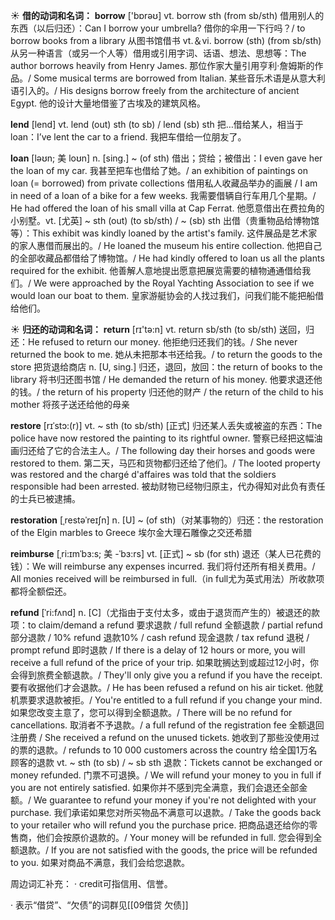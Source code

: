 ☀ <span class="category">**借的动词和名词：**</span>
<span class="vocabulary">**borrow**</span> ['bɒrəʊ] 
<span class="definition">vt. borrow sth (from sb/sth) 借用别人的东西（以后归还）：</span>Can I borrow your umbrella? 借你的伞用一下行吗？/ to borrow books from a library 从图书馆借书 <span class="definition">vt.＆vi. borrow (sth) (from sb/sth) 从另一种语言（或另一个人等）借用或引用字词、话语、想法、思想等：</span>The author borrows heavily from Henry James. 那位作家大量引用亨利·詹姆斯的作品。/ Some musical terms are borrowed from Italian. 某些音乐术语是从意大利语引入的。/ His designs borrow freely from the architecture of ancient Egypt. 他的设计大量地借鉴了古埃及的建筑风格。

<span class="vocabulary">**lend**</span> [lend] 
<span class="definition">vt. lend (out) sth (to sb) / lend (sb) sth 把…借给某人，相当于loan：</span>I’ve lent the car to a friend. 我把车借给一位朋友了。
           
<span class="vocabulary">**loan**</span> [ləʊn; 美 loʊn]
<span class="definition">n. [sing.] ~ (of sth) 借出；贷给；被借出：</span>I even gave her the loan of my car. 我甚至把车也借给了她。/ an exhibition of paintings on loan (= borrowed) from private collections 借用私人收藏品举办的画展 / I am in need of a loan of a bike for a few weeks. 我需要借辆自行车用几个星期。/ He had offered the loan of his small villa at Cap Ferrat. 他愿意借出在费拉角的小别墅。<span class="definition">vt. [尤英] ~ sth (out) (to sb/sth) / ~ (sb) sth 出借（贵重物品给博物馆等）：</span>This exhibit was kindly loaned by the artist's family. 这件展品是艺术家的家人惠借而展出的。/ He loaned the museum his entire collection. 他把自己的全部收藏品都借给了博物馆。/ He had kindly offered to loan us all the plants required for the exhibit. 他善解人意地提出愿意把展览需要的植物通通借给我们。/ We were approached by the Royal Yachting Association to see if we would loan our boat to them. 皇家游艇协会的人找过我们，问我们能不能把船借给他们。

☀ <span class="category">**归还的动词和名词：**</span>
<span class="vocabulary">**return**</span> [rɪ'tə:n] 
<span class="definition">vt. return sb/sth (to sb/sth) 送回，归还：</span>He refused to return our money. 他拒绝归还我们的钱。/ She never returned the book to me. 她从未把那本书还给我。/ to return the goods to the store 把货退给商店 <span class="definition">n. [U, sing.] 归还，退回，放回：</span>the return of books to the library 将书归还图书馆 / He demanded the return of his money. 他要求退还他的钱。/ the return of his property 归还他的财产 / the return of the child to his mother 将孩子送还给他的母亲
           
<span class="vocabulary">**restore**</span> [rɪˈstɔ:(r)]
<span class="definition">vt. ~ sth (to sb/sth) [正式] 归还某人丢失或被盗的东西：</span>The police have now restored the painting to its rightful owner. 警察已经把这幅油画归还给了它的合法主人。/ The following day their horses and goods were restored to them. 第二天，马匹和货物都归还给了他们。/ The looted property was restored and the chargé d'affaires was told that the soldiers responsible had been arrested. 被劫财物已经物归原主，代办得知对此负有责任的士兵已被逮捕。
           
<span class="vocabulary">**restoration**</span> [ˌrestəˈreɪʃn]
<span class="definition">n. [U] ~ (of sth)（对某事物的）归还：</span>the restoration of the Elgin marbles to Greece 埃尔金大理石雕像之交还希腊
           
<span class="vocabulary">**reimburse**</span> [ˌri:ɪmˈbɜ:s; 美 -ˈbɜ:rs]
<span class="definition">vt. [正式] ~ sb (for sth) 退还（某人已花费的钱）：</span>We will reimburse any expenses incurred. 我们将付还所有相关费用。/ All monies received will be reimbursed in full.（in full尤为英式用法）所收款项都将全额偿还。
           
<span class="vocabulary">**refund**</span> [ˈri:fʌnd]
<span class="definition">n. [C]（尤指由于支付太多，或由于退货而产生的）被退还的款项：</span>to claim/demand a refund 要求退款 / full refund 全额退款 / partial refund 部分退款 / 10% refund 退款10% / cash refund 现金退款 / tax refund 退税 / prompt refund 即时退款 / If there is a delay of 12 hours or more, you will receive a full refund of the price of your trip. 如果耽搁达到或超过12小时，你会得到旅费全额退款。/ They'll only give you a refund if you have the receipt. 要有收据他们才会退款。/ He has been refused a refund on his air ticket. 他就机票要求退款被拒。/ You're entitled to a full refund if you change your mind. 如果您改变主意了，您可以得到全额退款。/ There will be no refund for cancellations. 取消者不予退款。/ a full refund of the registration fee 全额退回注册费 / She received a refund on the unused tickets. 她收到了那些没使用过的票的退款。/ refunds to 10 000 customers across the country 给全国1万名顾客的退款 <span class="definition">vt. ~ sth (to sb) / ~ sb sth 退款：</span>Tickets cannot be exchanged or money refunded. 门票不可退换。/ We will refund your money to you in full if you are not entirely satisfied. 如果你并不感到完全满意，我们会退还全部金额。/ We guarantee to refund your money if you're not delighted with your purchase. 我们承诺如果您对所买物品不满意可以退款。/ Take the goods back to your retailer who will refund you the purchase price. 把商品退还给你的零售商，他们会按原价退款的。/ Your money will be refunded in full. 您会得到全额退款。/ If you are not satisfied with the goods, the price will be refunded to you. 如果对商品不满意，我们会给您退款。

周边词汇补充：
· credit可指信用、信誉。

· 表示“借贷”、“欠债”的词群见[[09借贷 欠债]]
